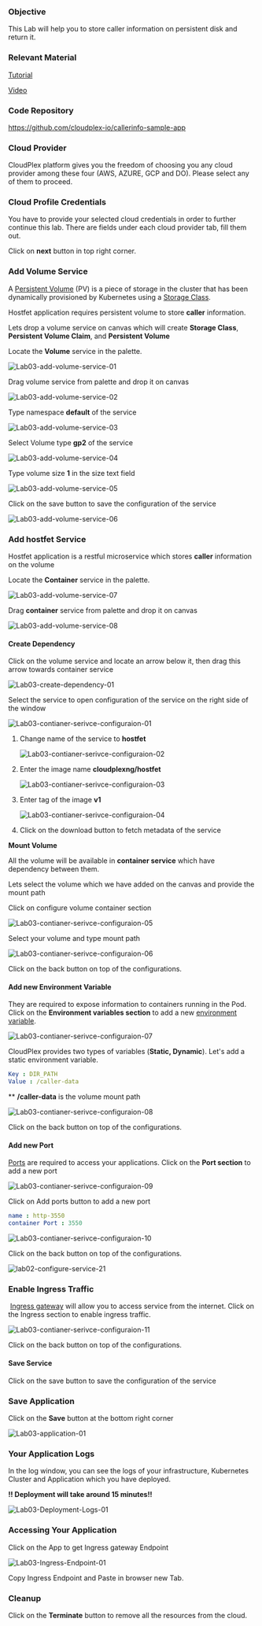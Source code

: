### Objective

This Lab will help you to store caller information on persistent disk and return it.

### Relevant Material

[Tutorial](https://learning.cloudplex.io/cloudplex-labs/docs/Tutorial5)

[Video]()

### Code Repository

https://github.com/cloudplex-io/callerinfo-sample-app

### Cloud Provider

CloudPlex platform gives you the freedom of choosing you any cloud provider among these four (AWS, AZURE, GCP and DO). Please select any of them to proceed.

### Cloud Profile Credentials

You have to provide your selected cloud credentials in order to further continue this lab. There are fields under each cloud provider tab, fill them out.

Click on **next** button in top right corner.


### Add Volume Service

A [Persistent Volume](https://kubernetes.io/docs/concepts/storage/persistent-volumes/) (PV) is a piece of storage in the cluster that has been dynamically provisioned by Kubernetes using a [Storage Class](https://kubernetes.io/docs/concepts/storage/storage-classes).

Hostfet application requires persistent volume to store **caller** information.

Lets drop a volume service on canvas which will create **Storage Class**, **Persistent Volume Claim**, and **Persistent Volume** 

Locate the **Volume** service in the palette.

![Lab03-add-volume-service-01](https://bitbucket.org/cloudplex-devs/developer-community/raw/2c439854092264dd1279d017585cd1ba00d5f7a7/kubernetes/persistentvolumes/labs/hostfet/images/Lab03-add-volume-service-01.png)

Drag volume service from palette and drop it on canvas

![Lab03-add-volume-service-02](https://bitbucket.org/cloudplex-devs/developer-community/raw/2c439854092264dd1279d017585cd1ba00d5f7a7/kubernetes/persistentvolumes/labs/hostfet/images/Lab03-add-volume-service-02.png)

Type namespace **default** of the service

![Lab03-add-volume-service-03](https://bitbucket.org/cloudplex-devs/developer-community/raw/2c439854092264dd1279d017585cd1ba00d5f7a7/kubernetes/persistentvolumes/labs/hostfet/images/Lab03-add-volume-service-03.png)

Select Volume type **gp2** of the service

![Lab03-add-volume-service-04](https://bitbucket.org/cloudplex-devs/developer-community/raw/2c439854092264dd1279d017585cd1ba00d5f7a7/kubernetes/persistentvolumes/labs/hostfet/images/Lab03-add-volume-service-04.png)

Type volume size **1** in the size text field

![Lab03-add-volume-service-05](https://bitbucket.org/cloudplex-devs/developer-community/raw/2c439854092264dd1279d017585cd1ba00d5f7a7/kubernetes/persistentvolumes/labs/hostfet/images/Lab03-add-volume-service-05.png)

Click on the save button to save the configuration of the service

![Lab03-add-volume-service-06](https://bitbucket.org/cloudplex-devs/developer-community/raw/2c439854092264dd1279d017585cd1ba00d5f7a7/kubernetes/persistentvolumes/labs/hostfet/images/Lab03-add-volume-service-06.png)

### Add hostfet Service

Hostfet application is a restful microservice which stores **caller** information on the volume

Locate the **Container** service in the palette.

![Lab03-add-volume-service-07](https://bitbucket.org/cloudplex-devs/developer-community/raw/2c439854092264dd1279d017585cd1ba00d5f7a7/kubernetes/persistentvolumes/labs/hostfet/images/Lab03-add-volume-service-07.png)

Drag **container** service from palette and drop it on canvas

![Lab03-add-volume-service-08](https://bitbucket.org/cloudplex-devs/developer-community/raw/2c439854092264dd1279d017585cd1ba00d5f7a7/kubernetes/persistentvolumes/labs/hostfet/images/Lab03-add-volume-service-08.png)

#### Create Dependency

Click on the volume service and locate an arrow below it, then drag this arrow towards container service

![Lab03-create-dependency-01](https://bitbucket.org/cloudplex-devs/developer-community/raw/2c439854092264dd1279d017585cd1ba00d5f7a7/kubernetes/persistentvolumes/labs/hostfet/images/Lab03-create-dependency-01.gif)



Select the service to open configuration of the service on the right side of the window

![Lab03-contianer-serivce-configuraion-01](https://bitbucket.org/cloudplex-devs/developer-community/raw/2c439854092264dd1279d017585cd1ba00d5f7a7/kubernetes/persistentvolumes/labs/hostfet/images/Lab03-contianer-serivce-configuraion-01.png)

1. Change name of the service to **hostfet**

   ![Lab03-contianer-serivce-configuraion-02](https://bitbucket.org/cloudplex-devs/developer-community/raw/2c439854092264dd1279d017585cd1ba00d5f7a7/kubernetes/persistentvolumes/labs/hostfet/images/Lab03-contianer-serivce-configuraion-02.png)

2. Enter the image name **cloudplexng/hostfet**

   ![Lab03-contianer-serivce-configuraion-03](https://bitbucket.org/cloudplex-devs/developer-community/raw/2c439854092264dd1279d017585cd1ba00d5f7a7/kubernetes/persistentvolumes/labs/hostfet/images/Lab03-contianer-serivce-configuraion-03.png)

3. Enter tag of the image **v1**

   ![Lab03-contianer-serivce-configuraion-04](https://bitbucket.org/cloudplex-devs/developer-community/raw/2c439854092264dd1279d017585cd1ba00d5f7a7/kubernetes/persistentvolumes/labs/hostfet/images/Lab03-contianer-serivce-configuraion-04.png)

4. Click on the download button to fetch metadata of the service

**Mount Volume**

All the volume will be available in **container service** which have dependency between them. 

Lets select the volume which we have added on the canvas and provide the mount path

Click on configure volume container section

![Lab03-contianer-serivce-configuraion-05](https://bitbucket.org/cloudplex-devs/developer-community/raw/2c439854092264dd1279d017585cd1ba00d5f7a7/kubernetes/persistentvolumes/labs/hostfet/images/Lab03-contianer-serivce-configuraion-05.png)

Select your volume and type mount path

![Lab03-contianer-serivce-configuraion-06](https://bitbucket.org/cloudplex-devs/developer-community/raw/2c439854092264dd1279d017585cd1ba00d5f7a7/kubernetes/persistentvolumes/labs/hostfet/images/Lab03-contianer-serivce-configuraion-06.png)

Click on the back button on top of the configurations.



#### Add new Environment Variable

They are required to  expose information to containers running in the Pod. Click on the **Environment variables section** to add a new [environment variable](https://kubernetes.io/docs/tasks/inject-data-application/define-environment-variable-container/#define-an-environment-variable-for-a-container).

![Lab03-contianer-serivce-configuraion-07](https://bitbucket.org/cloudplex-devs/developer-community/raw/2c439854092264dd1279d017585cd1ba00d5f7a7/kubernetes/persistentvolumes/labs/hostfet/images/Lab03-contianer-serivce-configuraion-07.png)



CloudPlex provides two types of variables (**Static, Dynamic**). Let's add a static environment variable.

```yaml
Key : DIR_PATH
Value : /caller-data
```
** **/caller-data** is the volume mount path


![Lab03-contianer-serivce-configuraion-08](https://bitbucket.org/cloudplex-devs/developer-community/raw/2c439854092264dd1279d017585cd1ba00d5f7a7/kubernetes/persistentvolumes/labs/hostfet/images/Lab03-contianer-serivce-configuraion-08.png)

Click on the back button on top of the configurations.

#### Add new Port

[Ports](https://kubernetes.io/docs/concepts/services-networking/connect-applications-service/#the-kubernetes-model-for-connecting-containers) are required to access your applications. Click on the **Port section** to add a new port

![Lab03-contianer-serivce-configuraion-09](https://bitbucket.org/cloudplex-devs/developer-community/raw/2c439854092264dd1279d017585cd1ba00d5f7a7/kubernetes/persistentvolumes/labs/hostfet/images/Lab03-contianer-serivce-configuraion-09.png)

Click on Add ports button to add a new port

```yaml
name : http-3550
container Port : 3550
```

![Lab03-contianer-serivce-configuraion-10](https://bitbucket.org/cloudplex-devs/developer-community/raw/2c439854092264dd1279d017585cd1ba00d5f7a7/kubernetes/persistentvolumes/labs/hostfet/images/Lab03-contianer-serivce-configuraion-10.png)

Click on the back button on top of the configurations.

![lab02-configure-service-21](https://bitbucket.org/cloudplex-devs/developer-community/raw/17d38b2522d1fd29d3198b4d61ebc9787e43345f/kubernetes/deployment/labs/guestbook/images/lab02-configure-service-21.png)

### Enable Ingress Traffic

​	[Ingress gateway](https://istio.io/docs/tasks/traffic-management/ingress/ingress-control/) will allow you to access service from the internet. Click on the Ingress section to enable ingress traffic.

![Lab03-contianer-serivce-configuraion-11](https://bitbucket.org/cloudplex-devs/developer-community/raw/2c439854092264dd1279d017585cd1ba00d5f7a7/kubernetes/persistentvolumes/labs/hostfet/images/Lab03-contianer-serivce-configuraion-11.png)

Click on the back button on top of the configurations.

#### Save Service

Click on the save button to save the configuration of the service

### Save Application

Click on the **Save** button at the bottom right corner

![Lab03-application-01](https://bitbucket.org/cloudplex-devs/developer-community/raw/2c439854092264dd1279d017585cd1ba00d5f7a7/kubernetes/persistentvolumes/labs/hostfet/images/Lab03-application-01.png)



### Your Application Logs

In the log window, you can see the logs of your infrastructure, Kubernetes Cluster and Application which you have deployed.

**!! Deployment will take around 15 minutes!!** 

![Lab03-Deployment-Logs-01](https://bitbucket.org/cloudplex-devs/developer-community/raw/2c439854092264dd1279d017585cd1ba00d5f7a7/kubernetes/persistentvolumes/labs/hostfet/images/Lab03-Deployment-Logs-01.png)



### Accessing Your Application

Click on the App to get Ingress gateway Endpoint

![Lab03-Ingress-Endpoint-01](https://bitbucket.org/cloudplex-devs/developer-community/raw/2c439854092264dd1279d017585cd1ba00d5f7a7/kubernetes/persistentvolumes/labs/hostfet/images/Lab03-Ingress-Endpoint-01.png)



Copy Ingress Endpoint and Paste in browser new Tab. 



### Cleanup

Click on the **Terminate** button to remove all the resources from the cloud.
